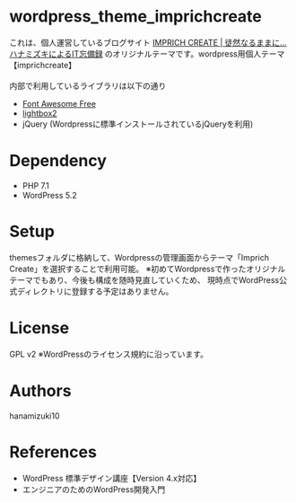 
# wordpress_theme_imprichcreate
これは、個人運営しているブログサイト [IMPRICH CREATE | 徒然なるままに… ハナミズキによるIT忘備録](https://www.imprich-create.site/) のオリジナルテーマです。wordpress用個人テーマ【imprichcreate】<br>
<br>
内部で利用しているライブラリは以下の通り<br>
- [Font Awesome Free](https://fontawesome.com/free) 
- [lightbox2](https://lokeshdhakar.com/projects/lightbox2)
- jQuery (Wordpressに標準インストールされているjQueryを利用)

# Dependency
- PHP 7.1
- WordPress 5.2

# Setup
themesフォルダに格納して、Wordpressの管理画面からテーマ「Imprich Create」を選択することで利用可能。
※初めてWordpressで作ったオリジナルテーマでもあり、今後も構成を随時見直していくため、
現時点でWordPress公式ディレクトリに登録する予定はありません。


# License
GPL v2
※WordPressのライセンス規約に沿っています。

# Authors
hanamizuki10

# References
- WordPress 標準デザイン講座【Version 4.x対応】
- エンジニアのためのWordPress開発入門
